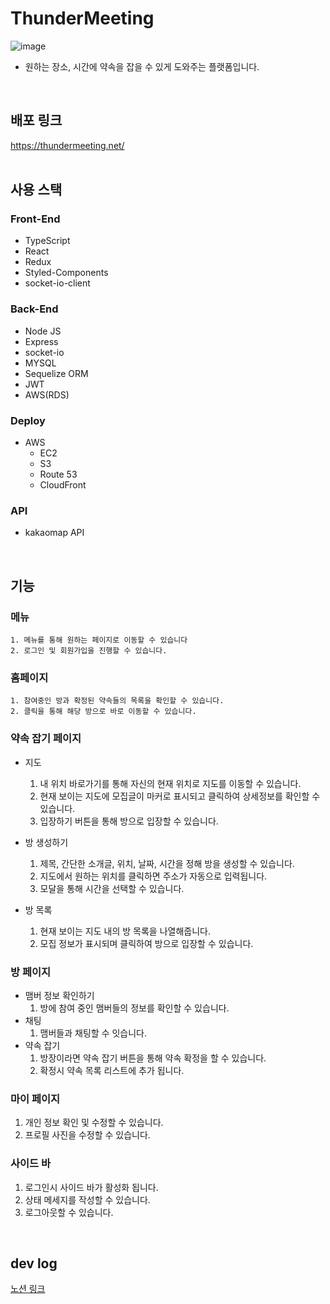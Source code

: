 # ThunderMeeting
![image](https://user-images.githubusercontent.com/79837001/182592072-4b6afe80-4047-4113-9d8d-8f25d3db377b.png)
- 원하는 장소, 시간에 약속을 잡을 수 있게 도와주는 플랫폼입니다.
<br/>

## 배포 링크
https://thundermeeting.net/
<br/>
<br/>

## 사용 스택
### Front-End
- TypeScript
- React
- Redux
- Styled-Components
- socket-io-client

### Back-End
- Node JS
- Express
- socket-io
- MYSQL
- Sequelize ORM
- JWT
- AWS(RDS)

### Deploy
- AWS
  - EC2
  - S3
  - Route 53
  - CloudFront

### API
- kakaomap API

 
<br/>

## 기능
### 메뉴
    1. 메뉴를 통해 원하는 페이지로 이동할 수 있습니다
    2. 로그인 및 회원가입을 진행할 수 있습니다.

### 홈페이지
    1. 참여중인 방과 확정된 약속들의 목록을 확인할 수 있습니다.
    2. 클릭을 통해 해당 방으로 바로 이동할 수 있습니다.

### 약속 잡기 페이지
- 지도
    1. 내 위치 바로가기를 통해 자신의 현재 위치로 지도를 이동할 수 있습니다.
    2. 현재 보이는 지도에 모집글이 마커로 표시되고 클릭하여 상세정보를 확인할 수 있습니다.
    3. 입장하기 버튼을 통해 방으로 입장할 수 있습니다.

- 방 생성하기
    1. 제목, 간단한 소개글, 위치, 날짜, 시간을 정해 방을 생성할 수 있습니다.
    2. 지도에서 원하는 위치를 클릭하면 주소가 자동으로 입력됩니다.
    3. 모달을 통해 시간을 선택할 수 있습니다.

- 방 목록
    1. 현재 보이는 지도 내의 방 목록을 나열해줍니다.
    2. 모집 정보가 표시되며 클릭하여 방으로 입장할 수 있습니다.

### 방 페이지

- 맴버 정보 확인하기
    1. 방에 참여 중인 맴버들의 정보를 확인할 수 있습니다.
- 채팅
    1. 맴버들과 채팅할 수 잇습니다.
- 약속 잡기
    1. 방장이라면 약속 잡기 버튼을 통해 약속 확정을 할 수 있습니다.
    2. 확정시 약속 목록 리스트에 추가 됩니다.

### 마이 페이지

1. 개인 정보 확인 및 수정할 수 있습니다.
2. 프로필 사진을 수정할 수 있습니다.

### 사이드 바

1. 로그인시 사이드 바가 활성화 됩니다.
2. 상태 메세지를 작성할 수 있습니다.
3. 로그아웃할 수 있습니다.

 
<br/>

## dev log
[노션 링크](https://pinnate-tortoise-471.notion.site/ThunderMeeting-016aa98e2e684fd8a6aeb12539a8f7fa)
